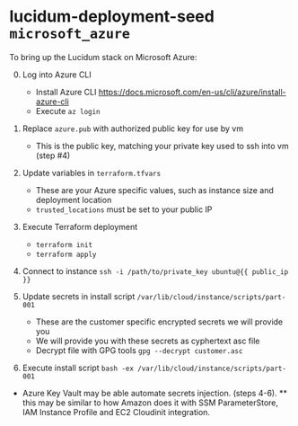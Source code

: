 # lucidum-deployment-seed `microsoft_azure`

To bring up the Lucidum stack on Microsoft Azure:

  0. Log into Azure CLI
     - Install Azure CLI https://docs.microsoft.com/en-us/cli/azure/install-azure-cli
     - Execute `az login`

  1. Replace `azure.pub` with authorized public key for use by vm
     - This is the public key, matching your private key used to ssh into vm (step #4)

  2. Update variables in `terraform.tfvars`
     - These are your Azure specific values, such as instance size and deployment location
     - `trusted_locations` must be set to your public IP

  3. Execute Terraform deployment
     - `terraform init`
     - `terraform apply`

  4. Connect to instance `ssh -i /path/to/private_key ubuntu@{{ public_ip }}`

  5. Update secrets in install script `/var/lib/cloud/instance/scripts/part-001`
     - These are the customer specific encrypted secrets we will provide you
     - We will provide you with these secrets as cyphertext asc file
     - Decrypt file with GPG tools `gpg --decrypt customer.asc`

  6. Execute install script `bash -ex /var/lib/cloud/instance/scripts/part-001`

  * Azure Key Vault may be able automate secrets injection. (steps 4-6).
  ** this may be similar to how Amazon does it with SSM ParameterStore,
     IAM Instance Profile and EC2 Cloudinit integration.
